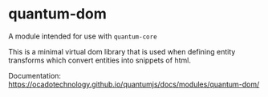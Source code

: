# quantum-dom

A module intended for use with `quantum-core`

This is a minimal virtual dom library that is used when defining entity
transforms which convert entities into snippets of html.

Documentation:
https://ocadotechnology.github.io/quantumjs/docs/modules/quantum-dom/
